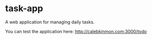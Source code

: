 # task-app

A web application for managing daily tasks.

You can test the application here: http://calebkinmon.com:3000/todo
